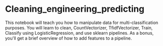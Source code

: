 # Cleaning_engineering_predicting
This notebook will teach you how to manipulate data for multi-classification purposes. You will learn to clean, CountVectorizer, TfidfVectorizer, Train, Classify using LogisticRegression, and use sklearn pipelines. As a bonus, you'll get a brief overview of how to add features to a pipeline.
